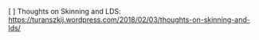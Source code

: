 [ ] Thoughts on Skinning and LDS: https://turanszkij.wordpress.com/2018/02/03/thoughts-on-skinning-and-lds/
